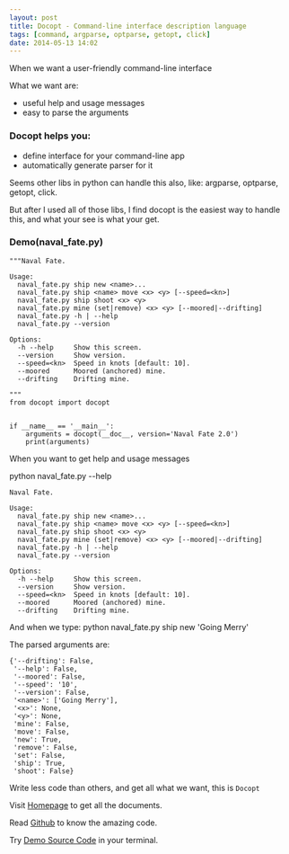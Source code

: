 ```yaml
---
layout: post
title: Docopt - Command-line interface description language
tags: [command, argparse, optparse, getopt, click]
date: 2014-05-13 14:02
---
```

When we want a user-friendly command-line interface

What we want are:

* useful help and usage messages
* easy to parse the arguments

### Docopt helps you:

* define interface for your command-line app
* automatically generate parser for it

Seems other libs in python can handle this also, like: argparse, optparse, getopt, click.

But after I used all of those libs, I find docopt is the easiest way to handle this, and what your see is what your get.

### Demo(naval_fate.py)

	"""Naval Fate.
	
	Usage:
	  naval_fate.py ship new <name>...
	  naval_fate.py ship <name> move <x> <y> [--speed=<kn>]
	  naval_fate.py ship shoot <x> <y>
	  naval_fate.py mine (set|remove) <x> <y> [--moored|--drifting]
	  naval_fate.py -h | --help
	  naval_fate.py --version
	
	Options:
	  -h --help     Show this screen.
	  --version     Show version.
	  --speed=<kn>  Speed in knots [default: 10].
	  --moored      Moored (anchored) mine.
	  --drifting    Drifting mine.
	
	"""
	from docopt import docopt
	
	
	if __name__ == '__main__':
	    arguments = docopt(__doc__, version='Naval Fate 2.0')
	    print(arguments)

When you want to get help and usage messages

python naval_fate.py --help

	Naval Fate.
		
	Usage:
	  naval_fate.py ship new <name>...
	  naval_fate.py ship <name> move <x> <y> [--speed=<kn>]
	  naval_fate.py ship shoot <x> <y>
	  naval_fate.py mine (set|remove) <x> <y> [--moored|--drifting]
	  naval_fate.py -h | --help
	  naval_fate.py --version
	
	Options:
	  -h --help     Show this screen.
	  --version     Show version.
	  --speed=<kn>  Speed in knots [default: 10].
	  --moored      Moored (anchored) mine.
	  --drifting    Drifting mine.

And when we type: python naval_fate.py ship new 'Going Merry'

The parsed arguments are:

	{'--drifting': False,
	 '--help': False,
	 '--moored': False,
	 '--speed': '10',
	 '--version': False,
	 '<name>': ['Going Merry'],
	 '<x>': None,
	 '<y>': None,
	 'mine': False,
	 'move': False,
	 'new': True,
	 'remove': False,
	 'set': False,
	 'ship': True,
	 'shoot': False}

Write less code than others, and get all what we want, this is `Docopt`

Visit [Homepage](http://docopt.org/) to get all the documents.

Read [Github](https://github.com/docopt/docopt) to know the amazing code.

Try [Demo Source Code](https://github.com/docopt/docopt/blob/master/examples/naval_fate.py) in your terminal.
